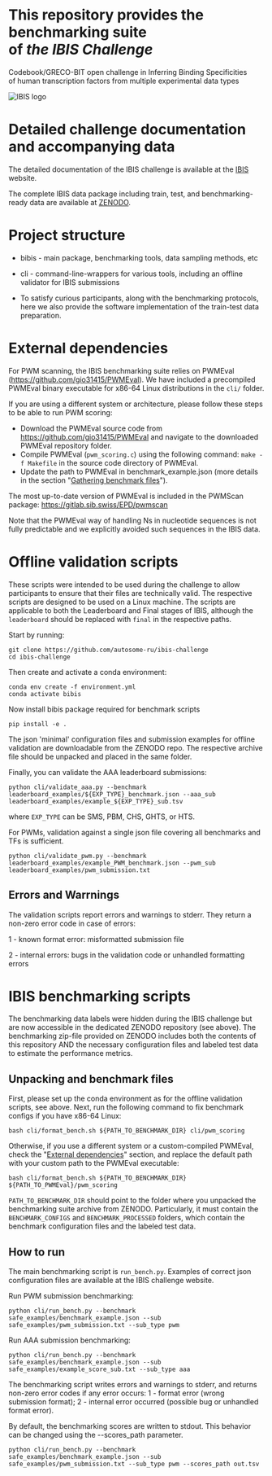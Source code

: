 # This repository provides the benchmarking suite <br/> of *the IBIS Challenge*
Codebook/GRECO-BIT open challenge in Inferring Binding Specificities <br/>of human transcription factors from multiple experimental data types

![IBIS logo](https://github.com/user-attachments/assets/212f4edd-131d-4023-989a-a828e5e9dff4)

# Detailed challenge documentation and accompanying data

The detailed documentation of the IBIS challenge is available at the [IBIS](https://ibis.autosome.org) website.

The complete IBIS data package including train, test, and benchmarking-ready data are available at [ZENODO](https://).

# Project structure

* bibis - main package, benchmarking tools, data sampling methods, etc
* cli - command-line-wrappers for various tools, including an offline validator for IBIS submissions

* To satisfy curious participants, along with the benchmarking protocols, here we also provide the software implementation of the train-test data preparation.

# External dependencies

For PWM scanning, the IBIS benchmarking suite relies on PWMEval (https://github.com/gio31415/PWMEval). 
We have included a precompiled PWMEval binary executable for x86-64 Linux distributions in the `cli/` folder. 

If you are using a different system or architecture, please follow these steps to be able to run PWM scoring:
- Download the PWMEval source code from https://github.com/gio31415/PWMEval and navigate to the downloaded PWMEval repository folder.
- Compile PWMEval (`pwm_scoring.c`) using the following command: `make -f Makefile` in the source code directory of PWMEval.
- Update the path to PWMEval in benchmark_example.json (more details in the section "[Gathering benchmark files](#gathering-benchmark-files)").

The most up-to-date version of PWMEval is included in the PWMScan package: https://gitlab.sib.swiss/EPD/pwmscan

Note that the PWMEval way of handling Ns in nucleotide sequences is not fully predictable and we explicitly avoided such sequences in the IBIS data.

# Offline validation scripts

These scripts were intended to be used during the challenge to allow participants to ensure that their files are technically valid.
The respective scripts are designed to be used on a Linux machine. The scripts are applicable to both the Leaderboard and Final stages of IBIS,
although the `leaderboard` should be replaced with `final` in the respective paths.

Start by running: 
```console
git clone https://github.com/autosome-ru/ibis-challenge
cd ibis-challenge
```

Then create and activate a conda environment:
```console
conda env create -f environment.yml
conda activate bibis
```

Now install bibis package required for benchmark scripts
```
pip install -e .
```

The json 'minimal' configuration files and submission examples for offline validation are downloadable from the ZENODO repo.
The respective archive file should be unpacked and placed in the same folder.

Finally, you can validate the AAA leaderboard submissions:
```console
python cli/validate_aaa.py --benchmark leaderboard_examples/${EXP_TYPE}_benchmark.json --aaa_sub leaderboard_examples/example_${EXP_TYPE}_sub.tsv
```

where ```EXP_TYPE``` can be SMS, PBM, CHS, GHTS, or HTS.

For PWMs, validation against a single json file covering all benchmarks and TFs is sufficient.

```console
python cli/validate_pwm.py --benchmark leaderboard_examples/example_PWM_benchmark.json --pwm_sub leaderboard_examples/pwm_submission.txt
```

## Errors and Warrnings

The validation scripts report errors and warnings to stderr. 
They return a non-zero error code in case of errors:

1 - known format error: misformatted submission file

2 - internal errors: bugs in the validation code or unhandled formatting errors

# IBIS benchmarking scripts

The benchmarking data labels were hidden during the IBIS challenge but are now accessible in the dedicated ZENODO repository (see above).
The benchmarking zip-file provided on ZENODO includes both the contents of this repository AND the necessary configuration files
and labeled test data to estimate the performance metrics.

## Unpacking and benchmark files

First, please set up the conda environment as for the offline validation scripts, see above.
Next, run the following command to fix benchmark configs if you have x86-64 Linux:

```console
bash cli/format_bench.sh ${PATH_TO_BENCHMARK_DIR} cli/pwm_scoring
```

Otherwise, if you use a different system or a custom-compiled PWMEval, check  the "[External dependencies](#external-dependencies)" section, and  replace the default path with your custom path to the PWMEval executable: 
```console
bash cli/format_bench.sh ${PATH_TO_BENCHMARK_DIR} ${PATH_TO_PWMEval}/pwm_scoring
```
`PATH_TO_BENCHMARK_DIR` should point to the folder where you unpacked the benchmarking suite archive from ZENODO.
Particularly, it must contain the `BENCHMARK_CONFIGS` and `BENCHMARK_PROCESSED` folders, which contain the benchmark configuration files and the labeled test data.

## How to run

The main benchmarking script is ```run_bench.py```. Examples of correct json configuration files are available at the IBIS challenge website.

Run PWM submission benchmarking:

```console
python cli/run_bench.py --benchmark safe_examples/benchmark_example.json --sub safe_examples/pwm_submission.txt --sub_type pwm
```

Run AAA submission benchmarking:

```console
python cli/run_bench.py --benchmark safe_examples/benchmark_example.json --sub safe_examples/example_score_sub.txt --sub_type aaa
```

The benchmarking script writes errors and warnings to stderr, and returns non-zero error codes if any error occurs:
1 - format error (wrong submission format);
2 - internal error occurred (possible bug or unhandled format error).

By default, the benchmarking scores are written to stdout. 
This behavior can be changed using the --scores_path parameter.

```console
python cli/run_bench.py --benchmark safe_examples/benchmark_example.json --sub safe_examples/pwm_submission.txt --sub_type pwm --scores_path out.tsv
```
